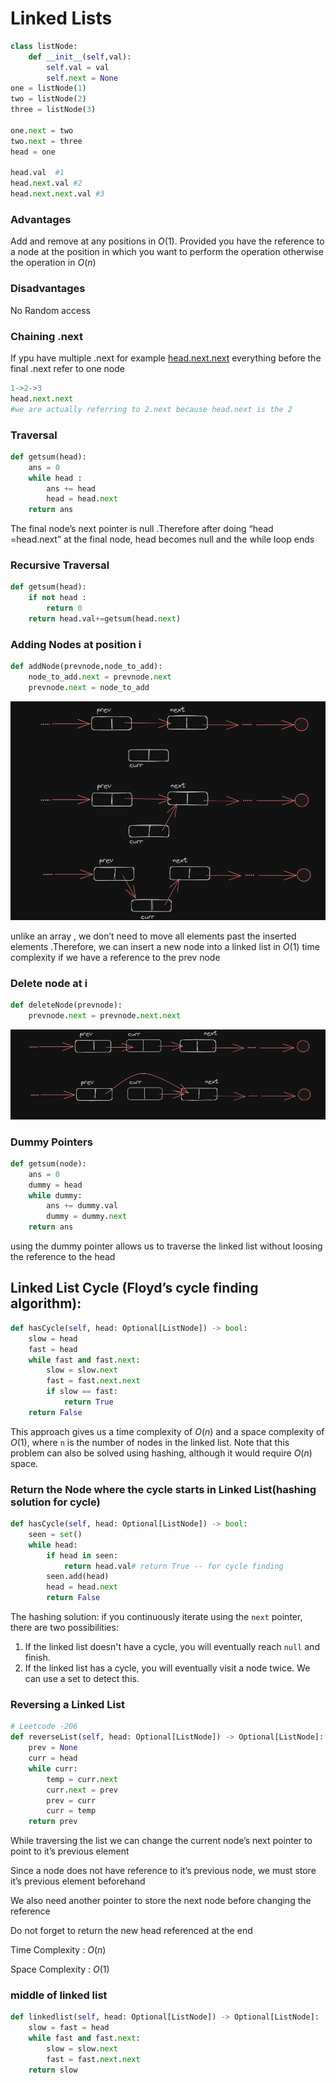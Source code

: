 # Linked Lists

```python
class listNode:
    def __init__(self,val):
        self.val = val
        self.next = None
one = listNode(1)
two = listNode(2)
three = listNode(3)

one.next = two
two.next = three
head = one

head.val  #1
head.next.val #2
head.next.next.val #3
```

### Advantages

Add and remove at any positions in $O(1)$. Provided you have the reference to a node at the position in which you want to perform the operation otherwise the operation in $O(n)$

### Disadvantages

No Random access

### Chaining .next

If ypu have multiple .next for example [head.next.next](http://head.next.next) everything before the final .next refer to one node

 

```python
1->2->3
head.next.next
#we are actually referring to 2.next because head.next is the 2
```

### Traversal

```python
def getsum(head):
    ans = 0
    while head :
        ans += head
        head = head.next
    return ans
```

The final node’s next pointer is null .Therefore after doing “head =head.next” at the final node, head becomes null and the while loop ends

### Recursive Traversal

```python
def getsum(head):
    if not head :
        return 0
    return head.val+=getsum(head.next)
```

### Adding Nodes at position i

```python
def addNode(prevnode,node_to_add):
    node_to_add.next = prevnode.next
    prevnode.next = node_to_add
```

![addOperation](./Assets/Addoperation.png)

unlike an array , we don’t need to move all elements past the inserted elements .Therefore, we can insert a new node into a linked list in $O(1)$  time complexity if we have a reference to the prev node

### Delete node at i

```python
def deleteNode(prevnode):
    prevnode.next = prevnode.next.next
```

![deleteOperation](./Assets/deleteOperation.png)

### Dummy Pointers

```python
def getsum(node):
    ans = 0
    dummy = head
    while dummy:
        ans += dummy.val
        dummy = dummy.next
    return ans
```

using the dummy  pointer allows us to traverse the linked list without loosing the reference to the head

 

## Linked List Cycle (Floyd’s cycle finding algorithm):

```python
def hasCycle(self, head: Optional[ListNode]) -> bool:
    slow = head
    fast = head
    while fast and fast.next:
        slow = slow.next
        fast = fast.next.next
        if slow == fast:
            return True
    return False
```

This approach gives us a time complexity of $O(n)$ and a space complexity of $O(1)$, where `n` is the number of nodes in the linked list. Note that this problem can also be solved using hashing, although it would require $O(n)$ space.

### Return the Node where the cycle starts in Linked List(hashing solution for cycle)

```python
def hasCycle(self, head: Optional[ListNode]) -> bool:
    seen = set()
    while head:
        if head in seen:
            return head.val# return True -- for cycle finding
        seen.add(head)
        head = head.next
        return False
```

The hashing solution: if you continuously iterate using the `next` pointer, there are two possibilities:

1. If the linked list doesn't have a cycle, you will eventually reach `null` and finish.
2. If the linked list has a cycle, you will eventually visit a node twice. We can use a set to detect this.

### Reversing a Linked List

```python
# Leetcode -206
def reverseList(self, head: Optional[ListNode]) -> Optional[ListNode]:
    prev = None
    curr = head
    while curr:
        temp = curr.next
        curr.next = prev
        prev = curr
        curr = temp
    return prev
```

While traversing the list we can change the current node’s next pointer to point to it’s previous element 

Since a node does not have reference to it’s previous node, we must store it’s previous element beforehand

We also need another pointer to store the next node before changing the reference

Do not forget to return the new head referenced at the end

Time Complexity : $O(n)$

Space Complexity : $O(1)$


### middle of linked list

```python
def linkedlist(self, head: Optional[ListNode]) -> Optional[ListNode]:
    slow = fast = head
    while fast and fast.next:
        slow = slow.next
        fast = fast.next.next
    return slow
```